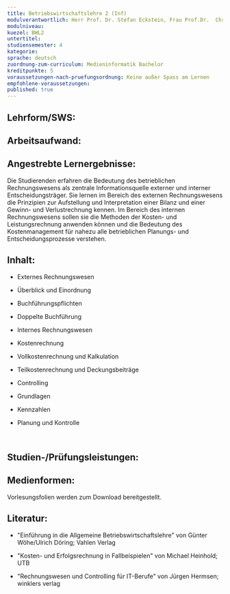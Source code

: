 ```yaml
---
title: Betriebswirtschaftslehre 2 (Inf)
modulverantwortlich: Herr Prof. Dr. Stefan Eckstein, Frau Prof.Dr.  Christina Werner
modulniveau:
kuezel: BWL2
untertitel:
studiensemester: 4
kategorie:
sprache: deutsch
zuordnung-zum-curriculum: Medieninformatik Bachelor
kreditpunkte: 5
voraussetzungen-nach-pruefungsordnung: Keine außer Spass am Lernen
empfohlene-voraussetzungen: 
published: true
---
```


## Lehrform/SWS:


## Arbeitsaufwand:

## Angestrebte Lernergebnisse:
Die Studierenden erfahren die Bedeutung des betrieblichen Rechnungswesens als zentrale Informationsquelle externer und interner Entscheidungsträger. Sie lernen im Bereich des externen Rechnungswesens die Prinzipien zur Aufstellung und Interpretation einer Bilanz und einer Gewinn- und Verlustrechnung kennen. Im Bereich des internen Rechnungswesens sollen sie die Methoden der Kosten- und Leistungsrechnung anwenden können und die Bedeutung des Kostenmanagement für nahezu alle betrieblichen Planungs- und Entscheidungsprozesse verstehen.

## Inhalt:
- Externes Rechnungswesen  



- Überblick und Einordnung

- Buchführungspflichten

- Doppelte Buchführung





- Internes Rechnungswesen  



- Kostenrechnung

- Vollkostenrechnung und Kalkulation

- Teilkostenrechnung und Deckungsbeiträge





- Controlling  



- Grundlagen

- Kennzahlen

- Planung und Kontrolle







 

## Studien-/Prüfungsleistungen:


## Medienformen:
Vorlesungsfolien werden zum Download bereitgestellt.

## Literatur:
- "Einführung in die Allgemeine Betriebswirtschaftslehre" von Günter Wöhe/Ulrich Döring; Vahlen Verlag

- "Kosten- und Erfolgsrechnung in Fallbeispielen" von Michael Heinhold; UTB

- "Rechnungswesen und Controlling für IT-Berufe" von Jürgen Hermsen; winklers verlag

